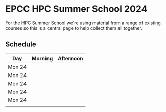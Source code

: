 # EPCC HPC Summer School 2024

For the HPC Summer School we're using material from a range of
existing courses so this is a central page to help collect them all
together.

## Schedule

| Day | Morning | Afternoon |
| -- | --  | -- |
| Mon 24 | | |
| Mon 24 | | |
| Mon 24 | | |
| Mon 24 | | |
| Mon 24 | | |
| |  | |